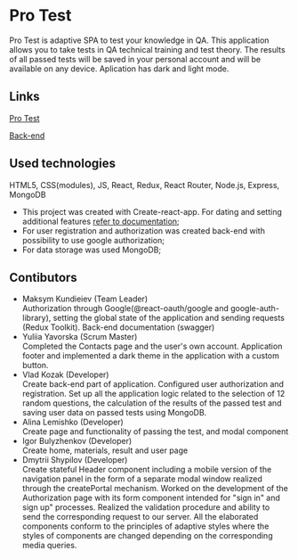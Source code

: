# Pro Test

Pro Test is adaptive SPA to test your knowledge in QA. This application allows you to
take tests in QA technical training and test theory. The results of all passed tests will be saved in your personal account and will be available on any device. 
Aplication has dark and light mode.

## Links
[Pro Test](https://pro-test-goit.netlify.app)

[Back-end](https://nodejs-project-goit.herokuapp.com/)


## Used technologies

HTML5, CSS(modules), JS, React, Redux, React Router, Node.js, Express, MongoDB

- This project was created with Create-react-app. For dating and setting additional features
[refer to documentation](https://create-react-app.dev/);
- For user registration and authorization was created back-end with possibility to use google authorization; 
- For data storage was used MongoDB;

## Contibutors

- Maksym Kundieiev (Team Leader)\
Authorization through Google(@react-oauth/google and google-auth-library), setting the global state of the application and sending requests (Redux Toolkit). Back-end documentation (swagger)
- Yuliia Yavorska (Scrum Master)\
Completed the Contacts page and the user's own account. Application footer and implemented a dark theme in the application with a custom button.
- Vlad Kozak (Developer)\
Create back-end part of application. Сonfigured user authorization and registration. Set up all the application logic related to the selection of 12 random questions, the calculation of the results of the passed test and saving user data on passed tests using MongoDB. 
- Alina Lemishko (Developer)\
Create page and functionality of passing the test, and modal component
- Igor Bulyzhenkov (Developer)\
Create home, materials, result and user page
- Dmytrii Shypilov (Developer)\
Create stateful Header component including a mobile version of the navigation panel in the form of a separate modal window realized through the createPortal mechanism. Worked on the development of the Authorization page with its form component intended for  "sign in" and sign up" processes. Realized the validation procedure and ability to send the corresponding request to our server. All the elaborated components conform to the principles of adaptive styles where the styles of components are changed depending on the corresponding media queries.

